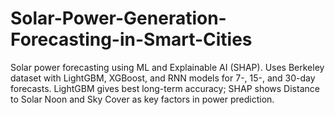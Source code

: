 # Solar-Power-Generation-Forecasting-in-Smart-Cities
Solar power forecasting using ML and Explainable AI (SHAP). Uses Berkeley dataset with LightGBM, XGBoost, and RNN models for 7-, 15-, and 30-day forecasts. LightGBM gives best long-term accuracy; SHAP shows Distance to Solar Noon and Sky Cover as key factors in power prediction.
